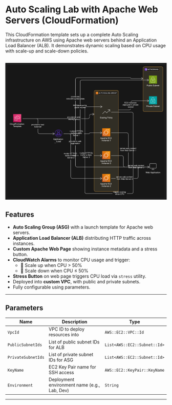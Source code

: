 
#  Auto Scaling Lab with Apache Web Servers (CloudFormation)


This CloudFormation template sets up a complete Auto Scaling infrastructure on AWS using Apache web servers behind an Application Load Balancer (ALB). It demonstrates dynamic scaling based on CPU usage with scale-up and scale-down policies.


![auto-scale lab](./docs/auto.png)
---

## Features

- **Auto Scaling Group (ASG)** with a launch template for Apache web servers.
- **Application Load Balancer (ALB)** distributing HTTP traffic across instances.
- **Custom Apache Web Page** showing instance metadata and a stress button.
- **CloudWatch Alarms** to monitor CPU usage and trigger:
  - 🔺 Scale up when CPU > 50%
  - 🔻 Scale down when CPU ≤ 50%
- **Stress Button** on web page triggers CPU load via `stress` utility.
- Deployed into **custom VPC**, with public and private subnets.
- Fully configurable using parameters.

---

## Parameters

| Name              | Description                                      | Type                         |
|-------------------|--------------------------------------------------|------------------------------|
| `VpcId`           | VPC ID to deploy resources into                  | `AWS::EC2::VPC::Id`          |
| `PublicSubnetIds` | List of public subnet IDs for ALB                | `List<AWS::EC2::Subnet::Id>` |
| `PrivateSubnetIds`| List of private subnet IDs for ASG               | `List<AWS::EC2::Subnet::Id>` |
| `KeyName`         | EC2 Key Pair name for SSH access                 | `AWS::EC2::KeyPair::KeyName` |
| `Environment`     | Deployment environment name (e.g., Lab, Dev)     | `String`                     |

---

